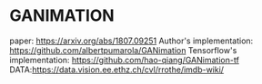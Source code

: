 # GANIMATION
paper: https://arxiv.org/abs/1807.09251
Author's implementation: https://github.com/albertpumarola/GANimation
Tensorflow's implementation: https://github.com/hao-qiang/GANimation-tf
DATA:https://data.vision.ee.ethz.ch/cvl/rrothe/imdb-wiki/
